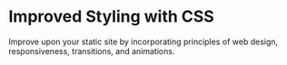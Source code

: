 # Improved Styling with CSS
Improve upon your static site by incorporating principles of web design, responsiveness, transitions, and animations.